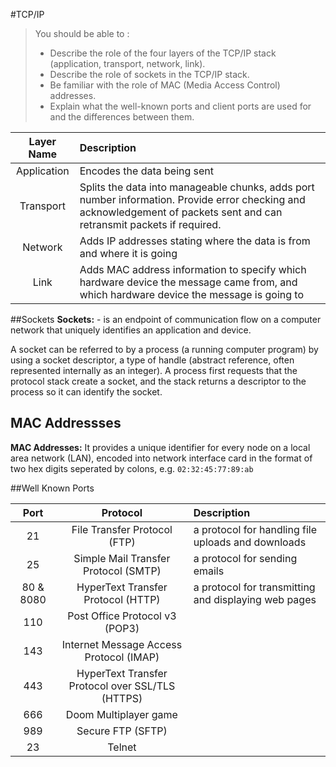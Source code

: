 #TCP/IP

>You should be able to :
>* Describe the role of the four layers of the TCP/IP
>stack (application, transport, network, link).
>* Describe the role of sockets in the TCP/IP stack.
>* Be familiar with the role of MAC (Media Access
>Control) addresses.
>* Explain what the well-known ports and client ports
>are used for and the differences between them.

|Layer Name | Description |
|:---------:|:------------|
|Application | Encodes the data being sent|
|Transport |  Splits the data into manageable chunks, adds port number information. Provide error checking and acknowledgement of packets sent and can retransmit packets if required. |
|Network | Adds IP addresses stating where the data is from and where it is going |
| Link | Adds MAC address information to specify which hardware device the message came from, and which hardware device the message is going to|

##Sockets
**Sockets:** - is an endpoint of communication flow on a computer network that uniquely identifies an application and device. 

A socket can be referred to by a process (a running computer program) by using a socket descriptor, a type of handle (abstract reference, often represented internally as an integer). A process first requests that the protocol stack create a socket, and the stack returns a descriptor to the process so it can identify the socket. 

## MAC Addressses
**MAC Addresses:** It provides a unique identifier for every node on a local area network (LAN), encoded into network interface card in the format of two hex digits seperated by colons, e.g. `02:32:45:77:89:ab`

##Well Known Ports

|Port | Protocol | Description |
|:---------:|:------------:|:---------|
| 21 |  File Transfer Protocol (FTP) | a protocol for handling file uploads and downloads |
|  25 | Simple Mail Transfer Protocol (SMTP) |  a protocol for sending emails |
|  80 & 8080 | HyperText Transfer Protocol (HTTP)| a protocol for transmitting and displaying web pages |
|  110 | Post Office Protocol v3 (POP3) | |
|  143 | Internet Message Access Protocol (IMAP)||
|  443 | HyperText Transfer Protocol over SSL/TLS (HTTPS)||
|  666 | Doom Multiplayer game||
|  989 | Secure FTP (SFTP) ||
|  23 | Telnet ||

  
 
